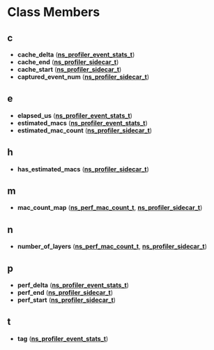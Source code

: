 
# Class Members



## c

* **cache\_delta** ([**ns\_profiler\_event\_stats\_t**](structns__profiler__event__stats__t.md))
* **cache\_end** ([**ns\_profiler\_sidecar\_t**](structns__profiler__sidecar__t.md))
* **cache\_start** ([**ns\_profiler\_sidecar\_t**](structns__profiler__sidecar__t.md))
* **captured\_event\_num** ([**ns\_profiler\_sidecar\_t**](structns__profiler__sidecar__t.md))


## e

* **elapsed\_us** ([**ns\_profiler\_event\_stats\_t**](structns__profiler__event__stats__t.md))
* **estimated\_macs** ([**ns\_profiler\_event\_stats\_t**](structns__profiler__event__stats__t.md))
* **estimated\_mac\_count** ([**ns\_profiler\_sidecar\_t**](structns__profiler__sidecar__t.md))


## h

* **has\_estimated\_macs** ([**ns\_profiler\_sidecar\_t**](structns__profiler__sidecar__t.md))


## m

* **mac\_count\_map** ([**ns\_perf\_mac\_count\_t**](structns__perf__mac__count__t.md), [**ns\_profiler\_sidecar\_t**](structns__profiler__sidecar__t.md))


## n

* **number\_of\_layers** ([**ns\_perf\_mac\_count\_t**](structns__perf__mac__count__t.md), [**ns\_profiler\_sidecar\_t**](structns__profiler__sidecar__t.md))


## p

* **perf\_delta** ([**ns\_profiler\_event\_stats\_t**](structns__profiler__event__stats__t.md))
* **perf\_end** ([**ns\_profiler\_sidecar\_t**](structns__profiler__sidecar__t.md))
* **perf\_start** ([**ns\_profiler\_sidecar\_t**](structns__profiler__sidecar__t.md))


## t

* **tag** ([**ns\_profiler\_event\_stats\_t**](structns__profiler__event__stats__t.md))




